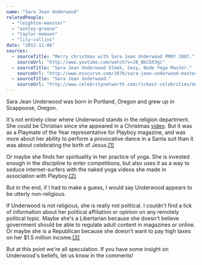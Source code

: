 ```yaml
---
name: "Sara Jean Underwood"
relatedPeople:
  - "leighton-meester"
  - "ashley-greene"
  - "taylor-momsen"
  - "lily-collins"
date: "2012-11-06"
sources:
  - sourceTitle: "Merry christmas with Sara Jean Underwood PMOY 2007."
    sourceUrl: "http://www.youtube.com/watch?v=J8_NbCbX3gc"
  - sourceTitle: "Sara Jean Underwood Sleek, Sexy, Nude Yoga Master."
    sourceUrl: "http://www.esscurve.com/1076/sara-jean-underwood-masters-yoga-nude"
  - sourceTitle: "Sara Jean Underwood."
    sourceUrl: "http://www.celebritynetworth.com/richest-celebrities/models/sara-jean-underwood-net-worth/"
---
```


Sara Jean Underwood was born in Portland, Oregon and grew up in Scappoose, Oregon.

It's not entirely clear where Underwood stands in the religion department. She could be Christian since she appeared in a Christmas [video](http://www.youtube.com/watch?v=J8_NbCbX3gc). But it was as a Playmate of the Year representative for Playboy magazine, and was more about her ability to perform a provocative dance in a Santa suit than it was about celebrating the birth of Jesus.<a class="source-citation" href="http://www.youtube.com/watch?v=J8_NbCbX3gc" title="Merry christmas with Sara Jean Underwood PMOY 2007.">[1]</a>

Or maybe she finds her spirituality in her practice of yoga. She is invested enough in the discipline to enter competitions, but also uses it as a way to seduce internet-surfers with the naked yoga videos she made in association with Playboy.<a class="source-citation" href="http://www.esscurve.com/1076/sara-jean-underwood-masters-yoga-nude" title="Sara Jean Underwood Sleek, Sexy, Nude Yoga Master.">[2]</a>

But in the end, if I had to make a guess, I would say Underwood appears to be utterly non-religious.

If Underwood is not religious, she is really not political. I couldn't find a lick of information about her political affiliation or opinion on any remotely political topic. Maybe she's a Libertarian because she doesn't believe government should be able to regulate adult content in magazines or online. Or maybe she is a Republican because she doesn't want to pay high taxes on her $1.5 million income.<a class="source-citation" href="http://www.celebritynetworth.com/richest-celebrities/models/sara-jean-underwood-net-worth/" title="Sara Jean Underwood.">[3]</a>

But at this point we're all speculation. If you have some insight on Underwood's beliefs, let us know in the comments!